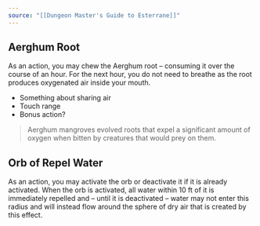 ```yaml
---
source: "[[Dungeon Master's Guide to Esterrane]]"
---
```

## Aerghum Root

As an action, you may chew the Aerghum root – consuming it over the course of an hour. For the next hour, you do not need to breathe as the root produces oxygenated air inside your mouth.

- Something about sharing air
- Touch range
- Bonus action?

> Aerghum mangroves evolved roots that expel a significant amount of oxygen when bitten by creatures that would prey on them.

## Orb of Repel Water

As an action, you may activate the orb or deactivate it if it is already activated. When the orb is activated, all water within 10 ft of it is immediately repelled and – until it is deactivated – water may not enter this radius and will instead flow around the sphere of dry air that is created by this effect.